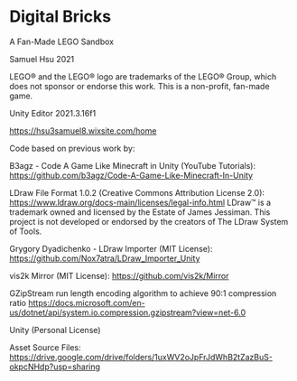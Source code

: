 # Digital Bricks
A Fan-Made LEGO Sandbox

Samuel Hsu 2021

LEGO® and the LEGO® logo are trademarks of the LEGO® Group, which does not sponsor or endorse this work.
This is a non-profit, fan-made game.

Unity Editor 2021.3.16f1

https://hsu3samuel8.wixsite.com/home

Code based on previous work by:

B3agz - Code A Game Like Minecraft in Unity (YouTube Tutorials): https://github.com/b3agz/Code-A-Game-Like-Minecraft-In-Unity

LDraw File Format 1.0.2 (Creative Commons Attribution License 2.0): https://www.ldraw.org/docs-main/licenses/legal-info.html
LDraw™ is a trademark owned and licensed by the Estate of James Jessiman. This project is not developed or endorsed by the creators of The LDraw System of Tools.

Grygory Dyadichenko - LDraw Importer (MIT License): https://github.com/Nox7atra/LDraw_Importer_Unity

vis2k Mirror (MIT License): https://github.com/vis2k/Mirror

GZipStream run length encoding algorithm to achieve 90:1 compression ratio https://docs.microsoft.com/en-us/dotnet/api/system.io.compression.gzipstream?view=net-6.0

Unity (Personal License)

Asset Source Files: https://drive.google.com/drive/folders/1uxWV2oJpFrJdWhB2tZazBuS-okpcNHdp?usp=sharing
